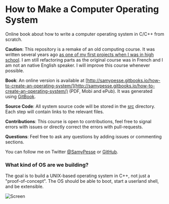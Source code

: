 How to Make a Computer Operating System
=======================================

Online book about how to write a computer operating system in C/C++ from scratch.

**Caution**: This repository is a remake of an old computing course. It was written several years ago [as one of my first projects when I was in high school](https://github.com/SamyPesse/devos). I am still refactoring parts as the original course was in French and I am not an native English speaker. I will improve this course whenever possible.

**Book**: An online version is available at [http://samypesse.gitbooks.io/how-to-create-an-operating-system/](http://samypesse.gitbooks.io/how-to-create-an-operating-system/) (PDF, Mobi and ePub). It was generated using [GitBook](https://www.gitbook.com/).

**Source Code**: All system source code will be stored in the [src](https://github.com/SamyPesse/How-to-Make-a-Computer-Operating-System/tree/master/src) directory. Each step will contain links to the relevant files.

**Contributions**: This course is open to contributions, feel free to signal errors with issues or directly correct the errors with pull-requests.

**Questions**: Feel free to ask any questions by adding issues or commenting sections.

You can follow me on Twitter [@SamyPesse](https://twitter.com/SamyPesse) or [GitHub](https://github.com/SamyPesse).

### What kind of OS are we building?

The goal is to build a UNIX-based operating system in C++, not just a "proof-of-concept". The OS should be able to boot, start a userland shell, and be extensible.

![Screen](./preview.png)
